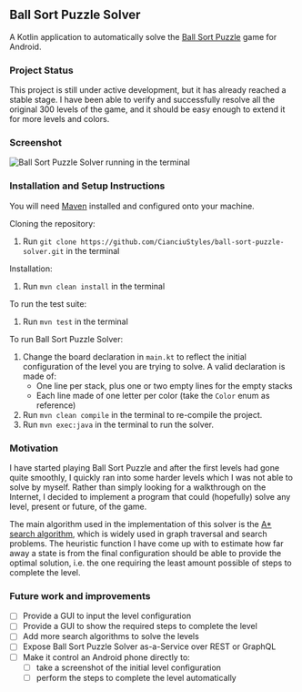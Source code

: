## Ball Sort Puzzle Solver
A Kotlin application to automatically solve the [Ball Sort Puzzle](https://play.google.com/store/apps/details?id=com.GMA.Ball.Sort.Puzzle&hl=it) game for Android.

### Project Status
This project is still under active development, but it has already reached a stable stage. I have been able to verify and successfully resolve all the original 300 levels of the game, and it should be easy enough to extend it for more levels and colors. 

### Screenshot
![Ball Sort Puzzle Solver running in the terminal](https://i.imgur.com/OwJST9X.gif "Ball Sort Puzzle Solver running in the terminal")

### Installation and Setup Instructions

You will need [Maven](https://maven.apache.org/install.html) installed and configured onto your machine.

Cloning the repository:
1. Run `git clone https://github.com/CianciuStyles/ball-sort-puzzle-solver.git` in the terminal  

Installation:
1. Run `mvn clean install` in the terminal  

To run the test suite:  
1. Run `mvn test` in the terminal  

To run Ball Sort Puzzle Solver:
1. Change the board declaration in `main.kt` to reflect the initial configuration of the level you are trying to solve. A valid declaration is made of:
    - One line per stack, plus one or two empty lines for the empty stacks
    - Each line made of one letter per color (take the `Color` enum as reference) 
1. Run `mvn clean compile` in the terminal to re-compile the project.
1. Run `mvn exec:java` in the terminal to run the solver.

### Motivation
I have started playing Ball Sort Puzzle and after the first levels had gone quite smoothly, I quickly ran into some harder levels which I was not able to solve by myself.
Rather than simply looking for a walkthrough on the Internet, I decided to implement a program that could (hopefully) solve any level, present or future, of the game.
  
The main algorithm used in the implementation of this solver is the [A* search algorithm](https://en.wikipedia.org/wiki/A*_search_algorithm), which is widely used in graph traversal and search problems. The heuristic function I have come up with to estimate how far away a state is from the final configuration should be able to provide the optimal solution, i.e. the one requiring the least amount possible of steps to complete the level. 

### Future work and improvements
- [ ] Provide a GUI to input the level configuration
- [ ] Provide a GUI to show the required steps to complete the level
- [ ] Add more search algorithms to solve the levels
- [ ] Expose Ball Sort Puzzle Solver as-a-Service over REST or GraphQL
- [ ] Make it control an Android phone directly to:
    - [ ] take a screenshot of the initial level configuration
    - [ ] perform the steps to complete the level automatically